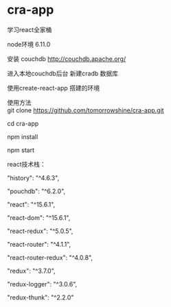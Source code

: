 # cra-app
学习react全家桶

node环境 6.11.0

安装 couchdb http://couchdb.apache.org/

进入本地couchdb后台 新建cradb 数据库

使用create-react-app 搭建的环境

使用方法  
git clone https://github.com/tomorrowshine/cra-app.git

cd cra-app

npm install

npm start


react技术栈：

"history": "^4.6.3",

"pouchdb": "^6.2.0",

"react": "^15.6.1",

"react-dom": "^15.6.1",

"react-redux": "^5.0.5",

"react-router": "^4.1.1",

"react-router-redux": "^4.0.8",

"redux": "^3.7.0",

"redux-logger": "^3.0.6",

"redux-thunk": "^2.2.0"
